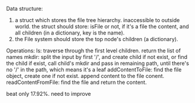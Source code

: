 Data structure:
1. a struct which stores the file tree hierarchy. inaccessible to outside world. the struct should store: isFile or not, if it's a file the content, and all children (in a dictionary, key is the name).
2. the File system should store the top node's children (a dictionary).

Operations:
ls: traverse through the first level children. return the list of names
mkdir: split the input by first '/', and create child if not exist, or find the child if exist, call child's mkdir and pass in remaining path, until there's no '/' in the path, which means it's a leaf
addContentToFile: find the file object, create one if not exist. append content to the file conent.
readContentFromFile: find the file and return the content.


beat only 17.92%. need to improve